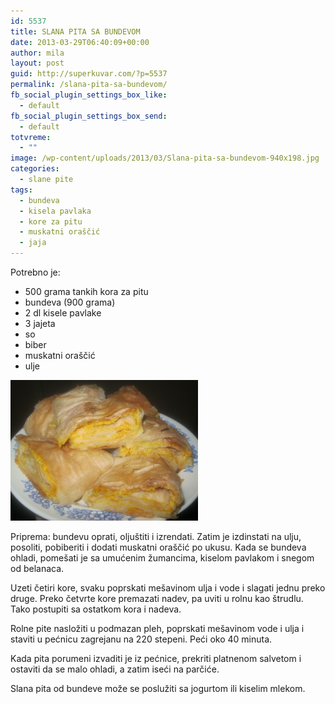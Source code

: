 ```yaml
---
id: 5537
title: SLANA PITA SA BUNDEVOM
date: 2013-03-29T06:40:09+00:00
author: mila
layout: post
guid: http://superkuvar.com/?p=5537
permalink: /slana-pita-sa-bundevom/
fb_social_plugin_settings_box_like:
  - default
fb_social_plugin_settings_box_send:
  - default
totvreme:
  - ""
image: /wp-content/uploads/2013/03/Slana-pita-sa-bundevom-940x198.jpg
categories:
  - slane pite
tags:
  - bundeva
  - kisela pavlaka
  - kore za pitu
  - muskatni oraščić
  - jaja
---
```

Potrebno je:

  * 500 grama tankih kora za pitu
  * bundeva (900 grama)
  * 2 dl kisele pavlake
  * 3 jajeta
  * so
  * biber
  * muskatni oraščić
  * ulje

<img class="alignnone size-medium wp-image-5538" src="/wp-content/uploads/2013/03/Slana-pita-sa-bundevom-300x225.jpg" alt="Slana pita sa bundevom" width="300" height="225" /> 

Priprema: bundevu oprati, oljuštiti i izrendati. Zatim je izdinstati na ulju, posoliti, pobiberiti i dodati muskatni oraščić po ukusu. Kada se bundeva ohladi, pomešati je sa umućenim žumancima, kiselom pavlakom i snegom od belanaca.

Uzeti četiri kore, svaku poprskati mešavinom ulja i vode i slagati jednu preko druge. Preko četvrte kore premazati nadev, pa uviti u rolnu kao štrudlu. Tako postupiti sa ostatkom kora i nadeva.

Rolne pite nasložiti u podmazan pleh, poprskati mešavinom vode i ulja i staviti u pećnicu zagrejanu na 220 stepeni. Peći oko 40 minuta.

Kada pita porumeni izvaditi je iz pećnice, prekriti platnenom salvetom i ostaviti da se malo ohladi, a zatim iseći na parčiće.

Slana pita od bundeve može se poslužiti sa jogurtom ili kiselim mlekom.